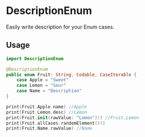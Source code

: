 
# DescriptionEnum
Easily write description for your Enum cases.

## Usage

```.swift
import DescriptionEnum

@DescriptionEnum
public enum Fruit: String, Codable, CaseIterable {
    case Apple = "Sweet"
    case Lemon = "Sour"
    case Name = "Description"
}
```

```.swift
print(Fruit.Apple.name) //Apple
print(Fruit.Lemon.desc) //Lemon
print(Fruit.init(rawValue: "Lemon")!) //Fruit.Lemon
print(Fruit.allCases.randomElement()!)
print(Fruit.Name.rawValue) //Name
```
